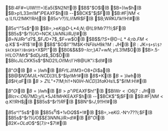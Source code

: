 $B:4F#=UIW!!!!=)Ea5{$N2N!!(B
$B$"$O$l(B
$B=)Iw$h(B
$B>p!L$3$3$m!M$"$i$PEA$X$F$h(B
--$BCK$"$j$F(B
$B:#F|$NM<q.!L$f$U$2!M$K!!$R$H$j(B
$B$5$s$^$r?)!L$/$i!M$R$F(B
$B;W$R$K$U$1$k!!$H!#(B

$B$5$s$^!"$5$s$^(B
$B$=$,>e$K@D$-L*4;$N;@!L$9!M$r$7$?$?$i$;$F(B
$B$5$s$^$r?)$U$O$=$NCK$,$U$kN$$N$J$i$R$J$j!#(B
$B$=$N$J$i$R$r$"$d$7$_$F$J$D$+$7$_$F=w$O(B
$B$$$/$?$S$+@D$-L*4;$r$b$.$FM<q.$K$`$+$R$1$`!#(B
$B$"$O$l!"?M$K<N$F$i$l$s$H$9$k?M:J$H(B
$B:J$K$=$`$+$l$?$kCK$H?)Bn$K$`$+$X$P!"(B
$B0&$&$9$-Ic$r;}$A$7=w$N;y!L$3!M$O(B
$B>.$5$-H$!L$O$7!M$r$"$d$D$j$J$d$_$D$D(B
$BIc$J$i$LCK$K$5$s$^$ND2!L$O$i!M$r$/$l$`$H8@$U$K$"$i$:$d!#(B

$B$"$O$l(B
$B=)Iw$h(B
$BFr!L$J$l!M$3$=$O8+$D$i$a(B
$B@$$N$D$M$J$i$L$+$NCD]3!L$^$I$p!M$r!#(B
$B$$$+$K(B
$B=)Iw$h(B
$B$$$H$;$a$F(B
$B>Z!L$"$+$7!M$;$h!!$+$N0l$H$-$NCD]3$f$a$KHs!L$"$i!M$:$H!#(B

$B$"$O$l(B
$B=)Iw$h(B
$B>p$"$i$PEA$X$F$h!"(B
$BIW$r<:$O$6$j$7:J$H(B
$BIc$r<:$O$6$j$7MD;y!L$*$5$J$4!M$H$KEA$X$F$h(B
--$BCK$"$j$F(B
$B:#F|$NM<q.$K!!$R$H$j(B
$B$5$s$^$r?)$R$F(B
$BN^$r$J$,$9!!$H!#(B

$B$5$s$^!"$5$s$^(B
$B$5$s$^6l$$$+1v$D$Q$$$+!#(B
$B$=$,>e$KG.$-N^$r$7$?$?$i$;$F(B
$B$5$s$^$r?)$U$O$$$E$3$NN$$N$J$i$R$>$d!#(B
$B$"$O$l(B
$B$2$K$=$OLd$O$^$[$7$/$r$+$7!#(B